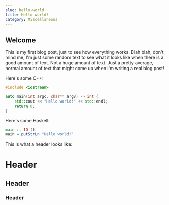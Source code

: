 ```yaml
---
slug: hello-world
title: Hello world!
category: Miscellaneous
---
```


## Welcome

This is my first blog post, just to see how everything works. Blah blah, don't mind me, I'm just some random text to see what it looks like when there is a good amount of text. Not a huge amount of text. Just a pretty average, normal amount of text that might come up when I'm writing a real blog post!

Here's some C++:
```cpp
#include <iostream>

auto main(int argc, char** argv) -> int {
    std::cout << "Hello world!" << std::endl;
    return 0;
}
```

Here's some Haskell:
```haskell
main :: IO ()
main = putStrLn "Hello world!"
```

This is what a header looks like: 
# Header
## Header 
### Header
